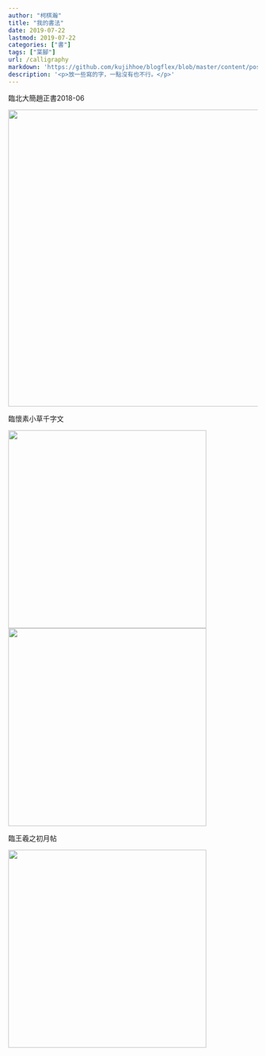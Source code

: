 ```yaml
---
author: "柯棋瀚"
title: "我的書法"
date: 2019-07-22
lastmod: 2019-07-22
categories: ["書"]
tags: ["枼腳"]
url: /calligraphy
markdown: 'https://github.com/kujihhoe/blogflex/blob/master/content/post/calligraphy.md'
description: '<p>放一些寫的字，一點沒有也不行。</p>'
---
```


臨北大簡<v>趙正書</v><date>2018-06</date>

<img src="https://pic3.superbed.cn/item/5d359db2451253d178943143.jpg" width="600">

臨<v>懷素小草千字文</v>

<img src="https://pic3.superbed.cn/item/5d359db2451253d17894314b.jpg" height="400">

<img src="https://pic3.superbed.cn/item/5d359db2451253d17894313f.jpg" height="400">

臨王羲之<v>初月帖</v>

<img src="https://pic3.superbed.cn/item/5d359db2451253d178943147.jpg" height="400">
